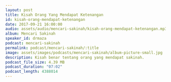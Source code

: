 ```yaml
---
layout: post
title: Kisah Orang Yang Mendapat Ketenangan
id: kisah-orang-mendapat-ketenangan
date: 2017-09-21 16:00:00
audio: assets/audio/mencari-sakinah/kisah-orang-mendapat-ketenangan.mp3
album: Mencari Sakinah
speaker_id: drmaza
podcast: mencari-sakinah
permalink: podcast/mencari-sakinah/:title
image: assets/images/podcasts/mencari-sakinah/album-picture-small.jpg
description: Kisah benar tentang orang yang mendapat sakinah.
podcast_file_size: 4.39 MB
podcast_duration: "07:02"
podcast_length: 4388014
--- 
```

